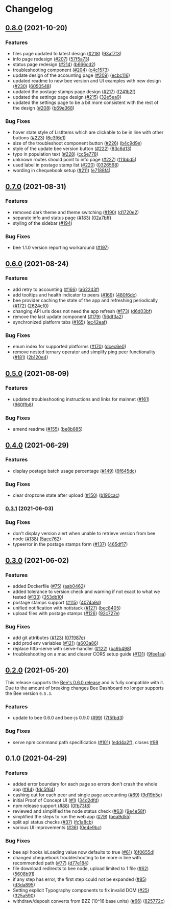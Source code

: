 # Changelog

## [0.8.0](https://www.github.com/ethersphere/bee-dashboard/compare/v0.7.0...v0.8.0) (2021-10-20)


### Features

* files page updated to latest design  ([#218](https://www.github.com/ethersphere/bee-dashboard/issues/218)) ([93af7f3](https://www.github.com/ethersphere/bee-dashboard/commit/93af7f35a371d54864c068be6e1d8a70092afe28))
* info page redesign ([#207](https://www.github.com/ethersphere/bee-dashboard/issues/207)) ([57f5a73](https://www.github.com/ethersphere/bee-dashboard/commit/57f5a73f3a8d957bf967c51612dc09c802bb68dc))
* status page redesign ([#214](https://www.github.com/ethersphere/bee-dashboard/issues/214)) ([b666cd2](https://www.github.com/ethersphere/bee-dashboard/commit/b666cd2657cf1003651c44b6b4fa5bdcf11e895f))
* troubleshooting component ([#204](https://www.github.com/ethersphere/bee-dashboard/issues/204)) ([c4c1573](https://www.github.com/ethersphere/bee-dashboard/commit/c4c1573263868b6dc8a863124e4aee824dceadbb))
* update design of the accounting page ([#209](https://www.github.com/ethersphere/bee-dashboard/issues/209)) ([ecbc116](https://www.github.com/ethersphere/bee-dashboard/commit/ecbc1164756de912d14ce44aa9b2c155dded6dac))
* updated readme to new bee version and UI examples with new design ([#230](https://www.github.com/ethersphere/bee-dashboard/issues/230)) ([6050548](https://www.github.com/ethersphere/bee-dashboard/commit/605054895d7d2784471f9c511effa4eb897f72ec))
* updated the postage stamps page design ([#217](https://www.github.com/ethersphere/bee-dashboard/issues/217)) ([f241b2f](https://www.github.com/ethersphere/bee-dashboard/commit/f241b2fc5f6ec0741e275498ebef5a18ce710b81))
* updated the settings page design ([#215](https://www.github.com/ethersphere/bee-dashboard/issues/215)) ([32e5ea9](https://www.github.com/ethersphere/bee-dashboard/commit/32e5ea9e56fdf957b758ec714bb6a4fe1903082a))
* updated the settings page to be a bit more consistent with the rest of the design ([#208](https://www.github.com/ethersphere/bee-dashboard/issues/208)) ([b69e368](https://www.github.com/ethersphere/bee-dashboard/commit/b69e368f69b7735f5dfc8c0c702c437d1d23286a))


### Bug Fixes

* hover state style of ListItems which are clickable to be in line with other buttons ([#223](https://www.github.com/ethersphere/bee-dashboard/issues/223)) ([6c3f6c1](https://www.github.com/ethersphere/bee-dashboard/commit/6c3f6c1019801267aa5e51002f6e21f769edc210))
* size of the troubleshoot component button ([#226](https://www.github.com/ethersphere/bee-dashboard/issues/226)) ([b4c9d9e](https://www.github.com/ethersphere/bee-dashboard/commit/b4c9d9e0182c4bee5ebb2d4e43e0aaad2aeb616b))
* style of the update bee version button ([#222](https://www.github.com/ethersphere/bee-dashboard/issues/222)) ([83c6d13](https://www.github.com/ethersphere/bee-dashboard/commit/83c6d1341790d664c7986dd2a816fe6a3b069e5c))
* typo in population text ([#228](https://www.github.com/ethersphere/bee-dashboard/issues/228)) ([cc5e778](https://www.github.com/ethersphere/bee-dashboard/commit/cc5e778f892b73b0b7ff5e0fa00c4816f3298ac7))
* unknown routes should point to info page ([#227](https://www.github.com/ethersphere/bee-dashboard/issues/227)) ([f11bbd5](https://www.github.com/ethersphere/bee-dashboard/commit/f11bbd5008a78ef7d5c73fc2758ee4e2dafae01e))
* used label in postage stamp list ([#220](https://www.github.com/ethersphere/bee-dashboard/issues/220)) ([0326568](https://www.github.com/ethersphere/bee-dashboard/commit/03265687ad630b0100da3134518b680327af1636))
* wording in chequebook setup ([#211](https://www.github.com/ethersphere/bee-dashboard/issues/211)) ([e7188f4](https://www.github.com/ethersphere/bee-dashboard/commit/e7188f4a35c85204eef6a01ae6f1e679d076180c))

## [0.7.0](https://www.github.com/ethersphere/bee-dashboard/compare/v0.6.0...v0.7.0) (2021-08-31)


### Features

* removed dark theme and theme switching ([#190](https://www.github.com/ethersphere/bee-dashboard/issues/190)) ([d1720e2](https://www.github.com/ethersphere/bee-dashboard/commit/d1720e243c4415d75763a229250fa20e3664290e))
* separate info and status page ([#183](https://www.github.com/ethersphere/bee-dashboard/issues/183)) ([02a7bff](https://www.github.com/ethersphere/bee-dashboard/commit/02a7bff733b7fac70c6a36f94e6ba1425854a0af))
* styling of the sidebar ([#194](https://github.com/ethersphere/bee-dashboard/pull/194))


### Bug Fixes
* bee 1.1.0 version reporting workaround ([#197](https://github.com/ethersphere/bee-dashboard/issues/197))

## [0.6.0](https://www.github.com/ethersphere/bee-dashboard/compare/v0.5.0...v0.6.0) (2021-08-24)


### Features

* add retry to accounting ([#166](https://www.github.com/ethersphere/bee-dashboard/issues/166)) ([a62243f](https://www.github.com/ethersphere/bee-dashboard/commit/a62243fe5c45b7dd9be6e92f82ebdf0b64bd8f0d))
* add tooltips and health indicator to peers ([#169](https://www.github.com/ethersphere/bee-dashboard/issues/169)) ([480f6dc](https://www.github.com/ethersphere/bee-dashboard/commit/480f6dc7f9c58a4aae87e0dea7082a4bd3dc900b))
* bee provider caching the state of the app and refreshing periodically ([#172](https://www.github.com/ethersphere/bee-dashboard/issues/172)) ([2624cf0](https://www.github.com/ethersphere/bee-dashboard/commit/2624cf04c939e87f025c1f4ff417808073742dab))
* changing API urls does not need the app refresh ([#173](https://www.github.com/ethersphere/bee-dashboard/issues/173)) ([d6d03bf](https://www.github.com/ethersphere/bee-dashboard/commit/d6d03bf7c6d2705de22f43825b85b32c2f0181fb))
* remove the last update component ([#179](https://www.github.com/ethersphere/bee-dashboard/issues/179)) ([56df3a2](https://www.github.com/ethersphere/bee-dashboard/commit/56df3a2561c3c00237b5d107eb054403af3012f8))
* synchronized platform tabs ([#165](https://www.github.com/ethersphere/bee-dashboard/issues/165)) ([ec42eaf](https://www.github.com/ethersphere/bee-dashboard/commit/ec42eafc2b768ba06649f628c733e8d3440fdcaf))


### Bug Fixes

* enum index for supported platforms ([#170](https://www.github.com/ethersphere/bee-dashboard/issues/170)) ([dcec6e0](https://www.github.com/ethersphere/bee-dashboard/commit/dcec6e01887465c74a68feede52b476791bbefa7))
* remove nested ternary operator and simplify ping peer functionality ([#181](https://www.github.com/ethersphere/bee-dashboard/issues/181)) ([2b120e4](https://www.github.com/ethersphere/bee-dashboard/commit/2b120e44ca5e01451cc43e362195c04587836a03))

## [0.5.0](https://www.github.com/ethersphere/bee-dashboard/compare/v0.4.0...v0.5.0) (2021-08-09)


### Features

* updated troubleshooting instructions and links for mainnet ([#161](https://www.github.com/ethersphere/bee-dashboard/issues/161)) ([960ffb8](https://www.github.com/ethersphere/bee-dashboard/commit/960ffb8fdd6cbfe4928b758da6cac9ba94050c00))


### Bug Fixes

* amend readme ([#155](https://www.github.com/ethersphere/bee-dashboard/issues/155)) ([be8b885](https://www.github.com/ethersphere/bee-dashboard/commit/be8b88516b00d79a623798588d3d4dac3340e8b2))

## [0.4.0](https://www.github.com/ethersphere/bee-dashboard/compare/v0.3.1...v0.4.0) (2021-06-29)


### Features

* display postage batch usage percentage ([#149](https://www.github.com/ethersphere/bee-dashboard/issues/149)) ([6f645dc](https://www.github.com/ethersphere/bee-dashboard/commit/6f645dc6c357cb9d86cec15e454b361bc871bec6))


### Bug Fixes

* clear dropzone state after upload ([#150](https://www.github.com/ethersphere/bee-dashboard/issues/150)) ([b190cac](https://www.github.com/ethersphere/bee-dashboard/commit/b190cac7064ad3dffb770c5a83d3db4a14d39607))

### [0.3.1](https://www.github.com/ethersphere/bee-dashboard/compare/v0.3.0...v0.3.1) (2021-06-03)


### Bug Fixes

* don't display version alert when unable to retrieve version from bee node ([#138](https://www.github.com/ethersphere/bee-dashboard/issues/138)) ([5ace762](https://www.github.com/ethersphere/bee-dashboard/commit/5ace7629f2479499fe975dec8be4187ece6221ed))
* typeerror in the postage stamps form ([#137](https://www.github.com/ethersphere/bee-dashboard/issues/137)) ([465df17](https://www.github.com/ethersphere/bee-dashboard/commit/465df177413afba5376682bd23a712066bd0385c))

## [0.3.0](https://www.github.com/ethersphere/bee-dashboard/compare/v0.2.0...v0.3.0) (2021-06-02)


### Features

* added Dockerfile ([#75](https://www.github.com/ethersphere/bee-dashboard/issues/75)) ([aab0462](https://www.github.com/ethersphere/bee-dashboard/commit/aab0462047a3fcd87ba258b5486aede922865b1e))
* added tolerance to version check and warning if not exact to what we tested ([#133](https://www.github.com/ethersphere/bee-dashboard/issues/133)) ([353db10](https://www.github.com/ethersphere/bee-dashboard/commit/353db10080b85b0e12e13991665297ec262d2806))
* postage stamps support ([#115](https://www.github.com/ethersphere/bee-dashboard/issues/115)) ([4074a9d](https://www.github.com/ethersphere/bee-dashboard/commit/4074a9de5dae4aaa1654f7dfdd3e3343eaf2bf9b))
* unified notification with notistack ([#127](https://www.github.com/ethersphere/bee-dashboard/issues/127)) ([bec8405](https://www.github.com/ethersphere/bee-dashboard/commit/bec84051a9582bf62a23f2080a6587a9f458b969))
* upload files with postage stamps ([#126](https://www.github.com/ethersphere/bee-dashboard/issues/126)) ([92c727e](https://www.github.com/ethersphere/bee-dashboard/commit/92c727e5f5772f612fe04b750ef5373780ccba5c))


### Bug Fixes

* add git attributes ([#123](https://www.github.com/ethersphere/bee-dashboard/issues/123)) ([07f987e](https://www.github.com/ethersphere/bee-dashboard/commit/07f987e069cda2f28bc5ebf8958b9b0aa9d875dc))
* add prod env variables ([#121](https://www.github.com/ethersphere/bee-dashboard/issues/121)) ([a603a86](https://www.github.com/ethersphere/bee-dashboard/commit/a603a86c1adcfb0dcc9995c95c4ee4411c41c25a))
* replace http-serve with serve-handler ([#122](https://www.github.com/ethersphere/bee-dashboard/issues/122)) ([ba9b498](https://www.github.com/ethersphere/bee-dashboard/commit/ba9b498488dca989bbbda6110d0d22753b33ae8c))
* troubleshooting on a mac and clearer CORS setup guide ([#131](https://www.github.com/ethersphere/bee-dashboard/issues/131)) ([9fee1aa](https://www.github.com/ethersphere/bee-dashboard/commit/9fee1aa68ac6dbc53615332bc0142a06f3e5f03f))

## [0.2.0](https://www.github.com/ethersphere/bee-dashboard/compare/v0.1.0...v0.2.0) (2021-05-20)

This release supports the [Bee's 0.6.0 release](https://github.com/ethersphere/bee/releases/tag/v0.6.0) and is fully
compatible with it. Due to the amount of breaking changes Bee Dashboard no longer supports the Bee version `0.5.3`.

### Features

* update to bee 0.6.0 and bee-js 0.9.0 ([#99](https://www.github.com/ethersphere/bee-dashboard/issues/99)) ([7f5fbd3](https://www.github.com/ethersphere/bee-dashboard/commit/7f5fbd3fb65fe35762cf25ddf7bbaa8b3bd623f9))


### Bug Fixes

* serve npm command path specification ([#101](https://www.github.com/ethersphere/bee-dashboard/issues/101)) ([edd4a2f](https://www.github.com/ethersphere/bee-dashboard/commit/edd4a2fc11219843860861343f0317a5f1268ff0)), closes [#98](https://www.github.com/ethersphere/bee-dashboard/issues/98)

## 0.1.0 (2021-04-29)


### Features

* added error boundary for each page so errors don't crash the whole app ([#84](https://www.github.com/ethersphere/bee-dashboard/issues/84)) ([fdc5f64](https://www.github.com/ethersphere/bee-dashboard/commit/fdc5f6488357fa7a07528f60af0972e5f16d0bef))
* cashing out for each peer and single page accounting ([#69](https://www.github.com/ethersphere/bee-dashboard/issues/69)) ([9d19b5e](https://www.github.com/ethersphere/bee-dashboard/commit/9d19b5e6062ddaabf104779ba1217bb19c458caf))
* initial Proof of Concept UI ([#1](https://www.github.com/ethersphere/bee-dashboard/issues/1)) ([34d2dfd](https://www.github.com/ethersphere/bee-dashboard/commit/34d2dfda5a89fc0b103d6aabbd2c1af5e06215a6))
* npm release support ([#88](https://www.github.com/ethersphere/bee-dashboard/issues/88)) ([0fb73f8](https://www.github.com/ethersphere/bee-dashboard/commit/0fb73f85b4ae816ba159302dce50c232f6fda209))
* reviewed and simplified the node status check ([#63](https://www.github.com/ethersphere/bee-dashboard/issues/63)) ([9e4e58f](https://www.github.com/ethersphere/bee-dashboard/commit/9e4e58f1600e2dcda4cc75f24b5c68bca9b5973e))
* simplified the steps to run the web app ([#79](https://www.github.com/ethersphere/bee-dashboard/issues/79)) ([bea9d55](https://www.github.com/ethersphere/bee-dashboard/commit/bea9d5557f7bdd2bc91c3741f96e023208922945))
* split api status checks ([#37](https://www.github.com/ethersphere/bee-dashboard/issues/37)) ([fc1a8cb](https://www.github.com/ethersphere/bee-dashboard/commit/fc1a8cb0a072855896c4c308c5fb0d2148294aa2))
* various UI improvements ([#36](https://www.github.com/ethersphere/bee-dashboard/issues/36)) ([0e4e9bc](https://www.github.com/ethersphere/bee-dashboard/commit/0e4e9bcf686bba1dc1b708bae3f7f16cfc0a65c6))


### Bug Fixes

* bee api hooks isLoading value now defaults to true ([#61](https://www.github.com/ethersphere/bee-dashboard/issues/61)) ([6f0655d](https://www.github.com/ethersphere/bee-dashboard/commit/6f0655ded094e15e8413cdb6cd535a24cc121850))
* changed chequebook troubleshooting to be more in line with recommended path ([#77](https://www.github.com/ethersphere/bee-dashboard/issues/77)) ([d77e184](https://www.github.com/ethersphere/bee-dashboard/commit/d77e184d6aee32aa1ecfbbdaeec39d8f7d70f4b5))
* file download redirects to bee node, upload limited to 1 file ([#62](https://www.github.com/ethersphere/bee-dashboard/issues/62)) ([5608b91](https://www.github.com/ethersphere/bee-dashboard/commit/5608b91966a1678f09ac577a935b124982a90b92))
* if any step has error, the first step could not be expanded ([#85](https://www.github.com/ethersphere/bee-dashboard/issues/85)) ([d3da895](https://www.github.com/ethersphere/bee-dashboard/commit/d3da895f036cf6b95dc8bb44ce21b561c0b2670e))
* Setting explicit Typography components to fix invalid DOM ([#25](https://www.github.com/ethersphere/bee-dashboard/issues/25)) ([325a590](https://www.github.com/ethersphere/bee-dashboard/commit/325a59098e2b41ef7e3c2bbd02e3424c67c14dc7))
* withdraw/deposit converts from BZZ (10^16 base units) ([#66](https://www.github.com/ethersphere/bee-dashboard/issues/66)) ([825772c](https://www.github.com/ethersphere/bee-dashboard/commit/825772cf735d88208205bde470ae21c3423c23aa))

